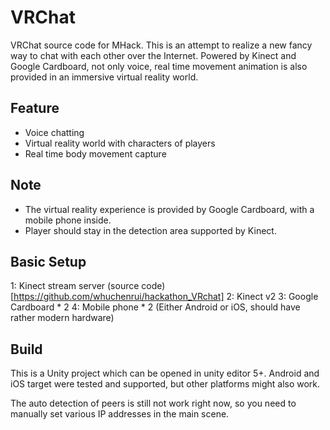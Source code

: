 # VRChat
VRChat source code for MHack. This is an attempt to realize a new fancy way to chat with each other over the Internet. Powered by Kinect and Google Cardboard, not only voice, real time movement animation is also provided in an immersive virtual reality world.

## Feature
- Voice chatting
- Virtual reality world with characters of players
- Real time body movement capture

## Note
- The virtual reality experience is provided by Google Cardboard, with a mobile phone inside.
- Player should stay in the detection area supported by Kinect.

## Basic Setup
1: Kinect stream server (source code)[https://github.com/whuchenrui/hackathon_VRchat]
2: Kinect v2
3: Google Cardboard * 2
4: Mobile phone * 2 (Either Android or iOS, should have rather modern hardware)

## Build
This is a Unity project which can be opened in unity editor 5+. Android and iOS target were tested and supported, but other platforms might also work.

The auto detection of peers is still not work right now, so you need to manually set various IP addresses in the main scene.
